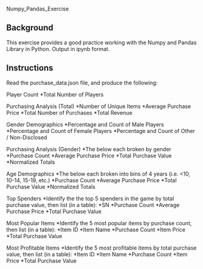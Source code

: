 Numpy_Pandas_Exercise 

## Background

This exercise provides a good practice working with the Numpy and Pandas Library in Python. Output in ipynb format. 

## Instructions

Read the purchase_data.json file, and produce the following: 
 
 Player Count
   *Total Number of Players
 
 Purchasing Analysis (Total)
   *Number of Unique Items 
   *Average Purchase Price
   *Total Number of Purchases
   *Total Revenue

 Gender Demographics
   *Percentage and Count of Male Players
   *Percentage and Count of Female Players
   *Percentage and Count of Other / Non-Disclosed

 Purchasing Analysis (Gender)
   *The below each broken by gender
   *Purchase Count
   *Average Purchase Price
   *Total Purchase Value
   *Normalized Totals

 Age Demographics
   *The below each broken into bins of 4 years (i.e. &lt;10, 10-14, 15-19, etc.) 
   *Purchase Count
   *Average Purchase Price
   *Total Purchase Value
   *Normalized Totals

 Top Spenders
   *Identify the the top 5 spenders in the game by total purchase value, then list (in a table):
   *SN
   *Purchase Count
   *Average Purchase Price
   *Total Purchase Value

 Most Popular Items
   *Identify the 5 most popular items by purchase count, then list (in a table):
   *Item ID
   *Item Name
   *Purchase Count
   *Item Price
   *Total Purchase Value

 Most Profitable Items 
   *Identify the 5 most profitable items by total purchase value, then list (in a table):
   *Item ID
   *Item Name
   *Purchase Count
   *Item Price
   *Total Purchase Value
